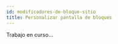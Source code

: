 ```yaml
---
id: modificadores-de-bloque-sitio
title: Personalizar pantalla de bloques
---
```


Trabajo en curso...